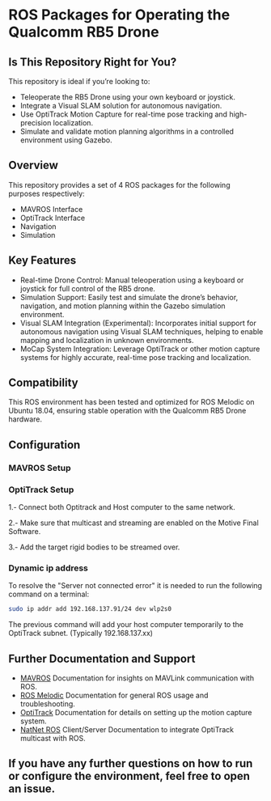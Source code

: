 # ROS Packages for Operating the Qualcomm RB5 Drone

## Is This Repository Right for You?

This repository is ideal if you’re looking to:

  - Teleoperate the RB5 Drone using your own keyboard or joystick.
  - Integrate a Visual SLAM solution for autonomous navigation.
  - Use OptiTrack Motion Capture for real-time pose tracking and high-precision localization.
  - Simulate and validate motion planning algorithms in a controlled environment using Gazebo.

## Overview

This repository provides a set of 4 ROS packages for the following purposes respectively: 

- MAVROS Interface
- OptiTrack Interface
- Navigation
- Simulation
  
## Key Features

  - Real-time Drone Control: Manual teleoperation using a keyboard or joystick for full control of the RB5 drone.
  - Simulation Support: Easily test and simulate the drone’s behavior, navigation, and motion planning within the Gazebo simulation environment.
  - Visual SLAM Integration (Experimental): Incorporates initial support for autonomous navigation using Visual SLAM techniques, helping to enable mapping and localization in unknown environments.
  - MoCap System Integration: Leverage OptiTrack or other motion capture systems for highly accurate, real-time pose tracking and localization.
  

## Compatibility

This ROS environment has been tested and optimized for ROS Melodic on Ubuntu 18.04, ensuring stable operation with the Qualcomm RB5 Drone hardware.

## Configuration

### MAVROS Setup


### OptiTrack Setup

1.- Connect both Optitrack and Host computer to the same network.

2.- Make sure that multicast and streaming are enabled on the Motive Final Software.

3.- Add the target rigid bodies to be streamed over.

### Dynamic ip address
To resolve the "Server not connected error" it is needed to run the following command on a terminal:
```bash
sudo ip addr add 192.168.137.91/24 dev wlp2s0
```
The previous command will add your host computer temporarily to the OptiTrack subnet. (Typically 192.168.137.xx)

## Further Documentation and Support

- [MAVROS](http://wiki.ros.org/mavros) Documentation for insights on MAVLink communication with ROS.
- [ROS Melodic](http://wiki.ros.org/melodic/Installation/Ubuntu) Documentation for general ROS usage and troubleshooting.
- [OptiTrack](https://optitrack.com/) Documentation for details on setting up the motion capture system.
- [NatNet ROS](https://github.com/L2S-lab/natnet_ros_cpp) Client/Server Documentation to integrate OptiTrack multicast with ROS.

## If you have any further questions on how to run or configure the environment, feel free to open an issue.
